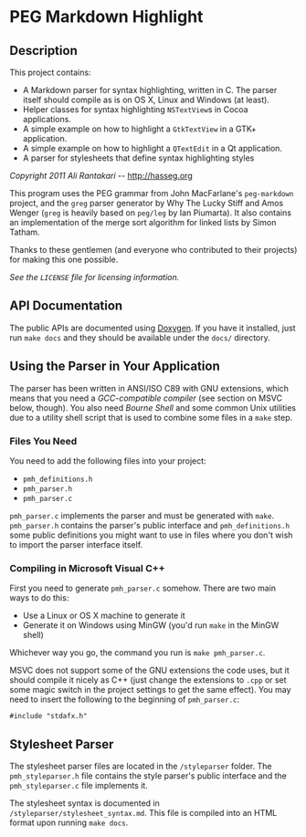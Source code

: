 
PEG Markdown Highlight
========================


Description
-------------------------------------------------------------------------------

This project contains:

- A Markdown parser for syntax highlighting, written in C. The parser itself
  should compile as is on OS X, Linux and Windows (at least).
- Helper classes for syntax highlighting `NSTextView`s in Cocoa applications.
- A simple example on how to highlight a `GtkTextView` in a GTK+ application.
- A simple example on how to highlight a `QTextEdit` in a Qt application.
- A parser for stylesheets that define syntax highlighting styles

_Copyright 2011 Ali Rantakari_ -- <http://hasseg.org>

This program uses the PEG grammar from John MacFarlane's `peg-markdown` project,
and the `greg` parser generator by Why The Lucky Stiff and Amos Wenger (`greg`
is heavily based on `peg/leg` by Ian Piumarta). It also contains an
implementation of the merge sort algorithm for linked lists by Simon Tatham.

Thanks to these gentlemen (and everyone who contributed to their projects) for
making this one possible.

_See the `LICENSE` file for licensing information._



API Documentation
-------------------------------------------------------------------------------

The public APIs are documented using [Doxygen][dox]. If you have it installed,
just run `make docs` and they should be available under the `docs/` directory.

[dox]: http://doxygen.org



Using the Parser in Your Application
-------------------------------------------------------------------------------

The parser has been written in ANSI/ISO C89 with GNU extensions, which means
that you need a _GCC-compatible compiler_ (see section on MSVC below, though).
You also need _Bourne Shell_ and some common Unix utilities due to a utility
shell script that is used to combine some files in a `make` step.


### Files You Need

You need to add the following files into your project:

- `pmh_definitions.h`
- `pmh_parser.h`
- `pmh_parser.c`

`pmh_parser.c` implements the parser and must be generated with `make`.
`pmh_parser.h` contains the parser's public interface and
`pmh_definitions.h` some public definitions you might want to use in files
where you don't wish to import the parser interface itself.


### Compiling in Microsoft Visual C++

First you need to generate `pmh_parser.c` somehow. There are two main
ways to do this:

- Use a Linux or OS X machine to generate it
- Generate it on Windows using MinGW (you'd run `make` in the MinGW shell)

Whichever way you go, the command you run is `make pmh_parser.c`.

MSVC does not support some of the GNU extensions the code uses, but it should
compile it nicely as C++ (just change the extensions to `.cpp` or set some
magic switch in the project settings to get the same effect). You may need to
insert the following to the beginning of `pmh_parser.c`:

    #include "stdafx.h"



Stylesheet Parser
-------------------------------------------------------------------------------

The stylesheet parser files are located in the `/styleparser` folder. The `pmh_styleparser.h` file contains the style parser's public interface and the `pmh_styleparser.c` file implements it.

The stylesheet syntax is documented in `/styleparser/stylesheet_syntax.md`. This file is compiled into an HTML format upon running `make docs`.



